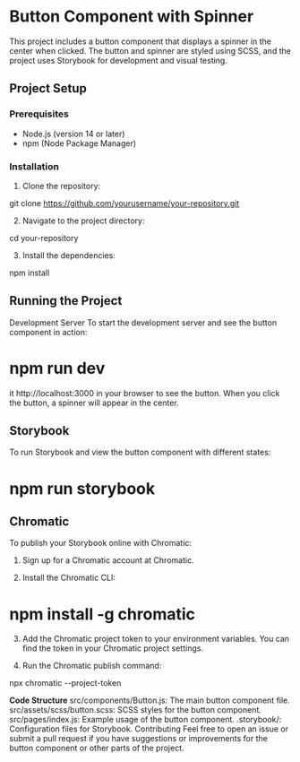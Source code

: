 # Button Component with Spinner

This project includes a button component that displays a spinner in the center when clicked. The button and spinner are styled using SCSS, and the project uses Storybook for development and visual testing.

## Project Setup

### Prerequisites

- Node.js (version 14 or later)
- npm (Node Package Manager)

### Installation

1. Clone the repository:


git clone https://github.com/yourusername/your-repository.git

2. Navigate to the project directory:

cd your-repository


3. Install the dependencies:
 
npm install


## Running the Project
Development Server
To start the development server and see the button component in action:

# npm run dev


it http://localhost:3000 in your browser to see the button. When you click the button, a spinner will appear in the center.

## Storybook
To run Storybook and view the button component with different states:

# npm run storybook



## Chromatic

To publish your Storybook online with Chromatic:

1. Sign up for a Chromatic account at Chromatic.

2. Install the Chromatic CLI:

# npm install -g chromatic


3. Add the Chromatic project token to your environment variables. You can find the token in your Chromatic project settings.

4. Run the Chromatic publish command:

npx chromatic --project-token <your-chromatic-project-token>


**Code Structure**
src/components/Button.js: The main button component file.
src/assets/scss/button.scss: SCSS styles for the button component.
src/pages/index.js: Example usage of the button component.
.storybook/: Configuration files for Storybook.
Contributing
Feel free to open an issue or submit a pull request if you have suggestions or improvements for the button component or other parts of the project.